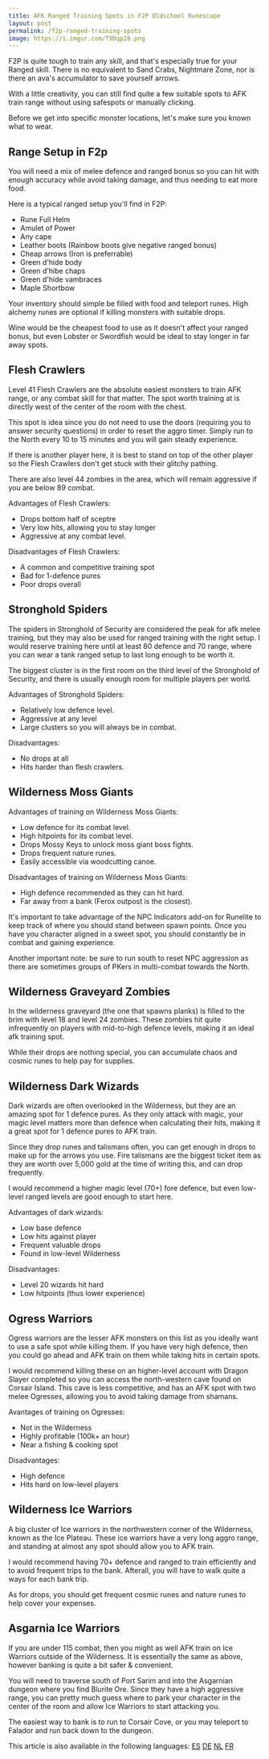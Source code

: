 ```yaml
---
title: AFK Ranged Training Spots in F2P Oldschool Runescape
layout: post
permalink: /f2p-ranged-training-spots
image: https://i.imgur.com/T9Dqp28.png
---
```


F2P is quite tough to train any skill, and that's especially true for your Ranged skill. There is no equivalent to Sand Crabs, Nightmare Zone, nor is there an ava's accumulator to save yourself arrows.

With a little creativity, you can still find quite a few suitable spots to AFK train range without using safespots or manually clicking.

Before we get into specific monster locations, let's make sure you known what to wear.

## Range Setup in F2p

You will need a mix of melee defence and ranged bonus so you can hit with enough accuracy while avoid taking damage, and thus needing to eat more food.

Here is a typical ranged setup you'll find in F2P:
- Rune Full Helm
- Amulet of Power
- Any cape
- Leather boots (Rainbow boots give negative ranged bonus)
- Cheap arrows (Iron is preferrable)
- Green d'hide body
- Green d'hibe chaps
- Green d'hide vambraces
- Maple Shortbow

Your inventory should simple be filled with food and teleport runes. High alchemy runes are optional if killing monsters with suitable drops.

Wine would be the cheapest food to use as it doesn't affect your ranged bonus, but even Lobster or Swordfish would be ideal to stay longer in far away spots.

## Flesh Crawlers

Level 41 Flesh Crawlers are the absolute easiest monsters to train AFK range, or any combat skill for that matter. The spot worth training at is directly west of the center of the room with the chest.

This spot is idea since you do not need to use the doors (requiring you to answer security questions) in order to reset the aggro timer. Simply run to the North every 10 to 15 minutes and you will gain steady experience.

If there is another player here, it is best to stand on top of the other player so the Flesh Crawlers don't get stuck with their glitchy pathing.

There are also level 44 zombies in the area, which will remain aggressive if you are below 89 combat.

Advantages of Flesh Crawlers:
- Drops bottom half of sceptre
- Very low hits, allowing you to stay longer
- Aggressive at any combat level.

Disadvantages of Flesh Crawlers:
- A common and competitive training spot
- Bad for 1-defence pures
- Poor drops overall

## Stronghold Spiders

The spiders in Stronghold of Security are considered the peak for afk melee training, but they may also be used for ranged training with the right setup. I would reserve training here until at least 80 defence and 70 range, where you can wear a tank ranged setup to last long enough to be worth it.

The biggest cluster is in the first room on the third level of the Stronghold of Security, and there is usually enough room for multiple players per world.

Advantages of Stronghold Spiders:
- Relatively low defence level.
- Aggressive at any level
- Large clusters so you will always be in combat.

Disadvantages:
- No drops at all
- Hits harder than flesh crawlers.

## Wilderness Moss Giants

Advantages of training on Wilderness Moss Giants:
- Low defence for its combat level.
- High hitpoints for its combat level.
- Drops Mossy Keys to unlock moss giant boss fights.
- Drops frequent nature runes.
- Easily accessible via woodcutting canoe.

Disadvantages of training on Wilderness Moss Giants:
- High defence recommended as they can hit hard.
- Far away from a bank (Ferox outpost is the closest).

It's important to take advantage of the NPC Indicators add-on for Runelite to keep track of where you should stand between spawn points. Once you have you character aligned in a sweet spot, you should constantly be in combat and gaining experience.

Another important note: be sure to run south to reset NPC aggression as there are sometimes groups of PKers in multi-combat towards the North.

## Wilderness Graveyard Zombies

In the wilderness graveyard (the one that spawns planks) is filled to the brim with level 18 and level 24 zombies. These zombies hit quite infrequently on players with mid-to-high defence levels, making it an ideal afk training spot.

While their drops are nothing special, you can accumulate chaos and cosmic runes to help pay for supplies.


## Wilderness Dark Wizards

Dark wizards are often overlooked in the Wilderness, but they are an amazing spot for 1 defence pures. As they only attack with magic, your magic level matters more than defence when calculating their hits, making it a great spot for 1 defence pures to AFK train.

Since they drop runes and talismans often, you can get enough in drops to make up for the arrows you use. Fire talismans are the biggest ticket item as they are worth over 5,000 gold at the time of writing this, and can drop frequently.

I would recommend a higher magic level (70+) fore defence, but even low-level ranged levels are good enough to start here.

Advantages of dark wizards:
- Low base defence
- Low hits against player
- Frequent valuable drops
- Found in low-level Wilderness

Disadvantages:
- Level 20 wizards hit hard
- Low hitpoints (thus lower experience)

## Ogress Warriors

Ogress warriors are the lesser AFK monsters on this list as you ideally want to use a safe spot while killing them. If you have very high defence, then you could go ahead and AFK train on them while taking hits in certain spots.

I would recommend killing these on an higher-level account with Dragon Slayer completed so you can access the north-western cave found on Corsair Island. This cave is less competitive, and has an AFK spot with two melee Ogresses, allowing you to avoid taking damage from shamans.

Avantages of training on Ogresses:
- Not in the Wilderness
- Highly profitable (100k+ an hour)
- Near a fishing & cooking spot

Disadvantages:
- High defence
- Hits hard on low-level players

## Wilderness Ice Warriors

A big cluster of Ice warriors in the northwestern corner of the Wilderness, known as the Ice Plateau. These ice warriors have a very long aggro range, and standing at almost any spot should allow you to AFK train.

I would recommend having 70+ defence and ranged to train efficiently and to avoid frequent trips to the bank. Afterall, you will have to walk quite a ways for each bank trip.

As for drops, you should get frequent cosmic runes and nature runes to help cover your expenses.

## Asgarnia Ice Warriors

If you are under 115 combat, then you might as well AFK train on Ice Warriors outside of the Wilderness. It is essentially the same as above, however banking is quite a bit safer & convenient.

You will need to traverse south of Port Sarim and into the Asgarnian dungeon where you find Blurite Ore. Since they have a high aggressive range, you can pretty much guess where to park your character in the center of the room and allow Ice Warriors to start attacking you.

The easiest way to bank is to run to Corsair Cove, or you may teleport to Falador and run back down to the dungeon.

This article is also available in the following languages: [ES](https://www.runescapehall.net/es/range-en-f2p) [DE](https://www.runescapehall.net/de/f2p-ranged) [NL](https://www.runescapehall.net/nl/f2p-range) [FR](https://www.runescapehall.net/fr/f2p-ranged)

